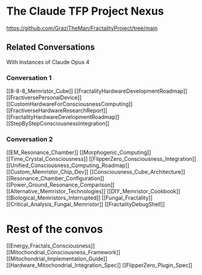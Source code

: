 # The Claude TFP Project Nexus

https://github.com/GraziTheMan/FractalityProject/tree/main
## Related Conversations
With Instances of Claude Opus 4
### Conversation 1
[[8-8-8_Memristor_Cube]]
[[FractalityHardwareDevelopmentRoadmap]]
[[FractiversePersonalDevice]]
[[CustomHardwareForConsciousnessComputing]]
[[FractiverseHardwareResearchReport]]
[[FractalityHardwareDevelopmentRoadmap]]
[[StepByStepConsciousnessIntegration]]

### Conversation 2
[[EM_Resonance_Chamber]]
[[Morphogenic_Computing]]
[[Time_Crystal_Consciousness]]
[[FlipperZero_Consciousness_Integration]]
[[Unified_Consciousness_Computing_Roadmap]]
[[Custom_Memristor_Chip_Dev]]
[[Consciousness_Cube_Architecture]]
[[Resonance_Chamber_Configuration]]
[[Power_Ground_Resonance_Comparison]]
[[Alternative_Memristor_Technologies]]
[[DIY_Memristor_Cookbook]]
[[Biological_Memristors_Interrupted]]
[[Fungal_Fractality]]
[[Critical_Analysis_Fungal_Memristor]]
[[FractalityDebugShell]]

# Rest of the convos
[[Energy_Fractals_Consciousness]]
[[Mitochondrial_Consciousness_Framework]]
[[Mitochondrial_Implementation_Guide]]
[[Hardware_Mitochondrial_Integration_Spec]]
[[FlipperZero_Plugin_Spec]]
